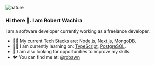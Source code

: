
![nature](https://images.unsplash.com/photo-1683752880818-a35d1f2f986e?ixlib=rb-4.0.3&ixid=M3wxMjA3fDB8MHx0b3BpYy1mZWVkfDU2fDZzTVZqVExTa2VRfHxlbnwwfHx8fHw%3D&auto=format&fit=crop&w=1050&q=80&h=400)

### Hi there 👋. I am Robert Wachira

I am a software developer currently working as a freelance developer.

- :man_technologist: My current Tech Stacks are: [Node.js](https://nodejs.org/en/), [Next.js](https://nextjs.org/), [MongoDB](https://www.mongodb.com/3).
- :man_student: I am currently learning on: [TypeScript](https://www.typescriptlang.org/), [PostgreSQL](https://www.postgresql.org/).
- :door: I am also looking for opportunities to improve my skills.
- :bird: You can find me at: [@robawn](https://twitter.com/robawn)


